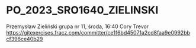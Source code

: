 # PO_2023_SRO1640_ZIELINSKI

Przemysław Zieliński
grupa nr 11, środa, 16:40
Cory Trevor
https://gitexercises.fracz.com/committer/ce1f6bd45071a2cd8faa9e0992bbcf396ce40b29

